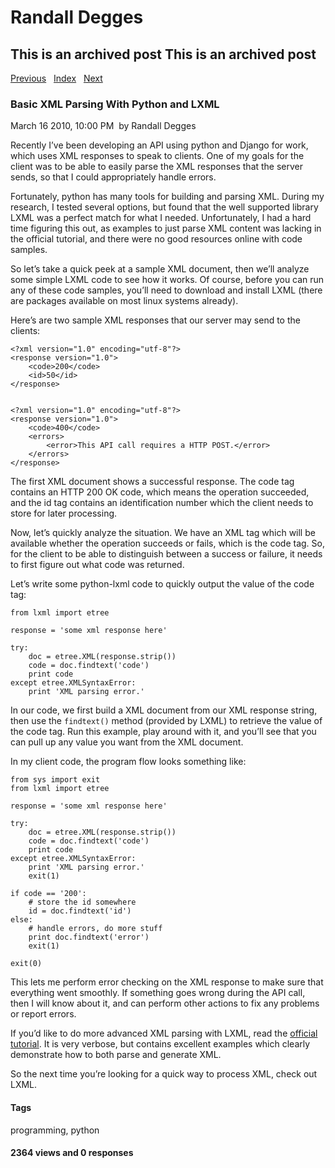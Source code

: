 # Randall Degges

## This is an archived post This is an archived post

[Previous][]   [Index][]   [Next][]

### Basic XML Parsing With Python and LXML

March 16 2010, 10:00 PM  by Randall Degges

Recently I’ve been developing an API using python and Django for work, which
uses XML responses to speak to clients. One of my goals for the client was to be
able to easily parse the XML responses that the server sends, so that I could
appropriately handle errors.

Fortunately, python has many tools for building and parsing XML. During my
research, I tested several options, but found that the well supported library
LXML was a perfect match for what I needed. Unfortunately, I had a hard time
figuring this out, as examples to just parse XML content was lacking in the
official tutorial, and there were no good resources online with code samples.

So let’s take a quick peek at a sample XML document, then we’ll analyze some
simple LXML code to see how it works. Of course, before you can run any of these
code samples, you’ll need to download and install LXML (there are packages
available on most linux systems already).

Here’s are two sample XML responses that our server may send to the clients:

    <?xml version="1.0" encoding="utf-8"?>
    <response version="1.0">
        <code>200</code>
        <id>50</id>
    </response>


    <?xml version="1.0" encoding="utf-8"?>
    <response version="1.0">
        <code>400</code>
        <errors>
            <error>This API call requires a HTTP POST.</error>
        </errors>
    </response>

The first XML document shows a successful response. The code tag contains an
HTTP 200 OK code, which means the operation succeeded, and the id tag contains
an identification number which the client needs to store for later processing.

Now, let’s quickly analyze the situation. We have an XML tag which will be
available whether the operation succeeds or fails, which is the code tag. So,
for the client to be able to distinguish between a success or failure, it needs
to first figure out what code was returned.

Let’s write some python-lxml code to quickly output the value of the code tag:

    from lxml import etree

    response = 'some xml response here'

    try:
        doc = etree.XML(response.strip())
        code = doc.findtext('code')
        print code
    except etree.XMLSyntaxError:
        print 'XML parsing error.'

In our code, we first build a XML document from our XML response string, then
use the `findtext()` method (provided by LXML) to retrieve the value of the code
tag. Run this example, play around with it, and you’ll see that you can pull up
any value you want from the XML document.

In my client code, the program flow looks something like:

    from sys import exit
    from lxml import etree

    response = 'some xml response here'

    try:
        doc = etree.XML(response.strip())
        code = doc.findtext('code')
        print code
    except etree.XMLSyntaxError:
        print 'XML parsing error.'
        exit(1)

    if code == '200':
        # store the id somewhere
        id = doc.findtext('id')
    else:
        # handle errors, do more stuff
        print doc.findtext('error')
        exit(1)

    exit(0)

This lets me perform error checking on the XML response to make sure that
everything went smoothly. If something goes wrong during the API call, then I
will know about it, and can perform other actions to fix any problems or report
errors.

If you’d like to do more advanced XML parsing with LXML, read the [official
tutorial][]. It is very verbose, but contains excellent examples which clearly
demonstrate how to both parse and generate XML.

So the next time you’re looking for a quick way to process XML, check out LXML.

#### Tags

programming, python

#### 2364 views and 0 responses

  [Previous]: ../../../posts/2010/03/pycall-15-released.html
  [Index]: ../../../index-7.html
  [Next]: ../../../posts/2010/03/the-world-would-be-a-better-place-if-everyone.html
  [official tutorial]: http://codespeak.net/lxml/tutorial.html

